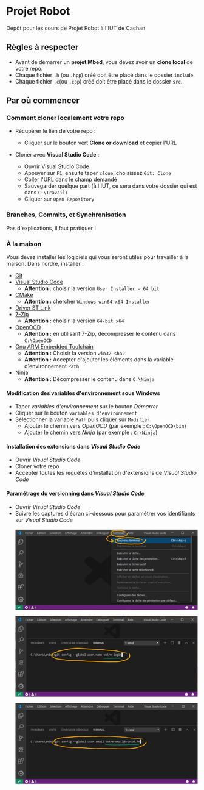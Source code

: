 # Projet Robot

Dépôt pour les cours de Projet Robot à l'IUT de Cachan

## Règles à respecter

* Avant de démarrer un __projet Mbed__, vous devez avoir un __clone local__ de votre
repo.
* Chaque fichier `.h` (ou `.hpp`) créé doit être placé dans le dossier `include`.
* Chaque fichier `.c`(ou `.cpp`) créé doit être placé dans le dossier `src`.

## Par où commencer

### Comment cloner localement votre repo

* Récupérér le lien de votre repo :
    * Cliquer sur le bouton vert __Clone or download__ et copier l'URL

* Cloner avec __Visual Studio Code__ :
    * Ouvrir Visual Studio Code
    * Appuyer sur `F1`, ensuite taper `clone`, choisissez `Git: Clone`
    * Coller l'URL dans le champ demandé
    * Sauvegarder quelque part (à l'IUT, ce sera dans votre dossier qui est
    dans `C:\Travail`)
    * Cliquer sur `Open Repository`


### Branches, Commits, et Synchronisation
Pas d'explications, il faut pratiquer !

### À la maison

Vous devez installer les logiciels qui vous seront utiles pour travailler à
la maison. Dans l'ordre, installer :
* [Git](https://www.git-scm.com/download)
* [Visual Studio Code](https://code.visualstudio.com/download)
    * __Attention :__ choisir la version `User Installer - 64 bit`
* [CMake](https://cmake.org/download/)
    * __Attention :__ chercher `Windows win64-x64 Installer`
* [Driver ST Link](https://www.st.com/en/development-tools/stsw-link009.html)
* [7-Zip](https://www.7-zip.org)
    * __Attention :__ choisir la version `64-bit x64`
* [OpenOCD](http://gnutoolchains.com/arm-eabi/openocd/)
    * __Attention :__ en utilisant 7-Zip, décompresser le contenu dans `C:\OpenOCD`
* [Gnu ARM Embedded Toolchain](https://developer.arm.com/open-source/gnu-toolchain/gnu-rm/downloads)
    * __Attention :__ Choisir la version `win32-sha2`
    * __Attention :__ Accepter d'ajouter les éléments dans la variable d'environnement `Path`
* [Ninja](https://github.com/ninja-build/ninja/releases)
    * __Attention :__ Décompresser le contenu dans
    `C:\Ninja`


#### Modification des variables d'environnement sous Windows
* Taper _variables d'environnement_ sur le bouton _Démarrer_
* Cliquer sur le bouton `variables d'environnement`
* Sélectionner la variable `Path` puis cliquer sur `Modifier`
    * Ajouter le chemin vers _OpenOCD_ (par exemple : `C:\OpenOCD\bin`)
    * Ajouter le chemin vers _Ninja_ (par exemple : `C:\Ninja`)

#### Installation des extensions dans _Visual Studio Code_
* Ouvrir _Visual Studio Code_
* Cloner votre repo
* Accepter toutes les requêtes d'installation d'extensions de
_Visual Studio Code_

#### Paramétrage du versionning dans _Visual Studio Code_
* Ouvrir _Visual Studio Code_
* Suivre les captures d'écran ci-dessous pour paramétrer vos
identifiants sur _Visual Studio Code_
<br /><br /><img src="figures/terminal.png" width=700 align=center>
<br /><br /><img src="figures/identifiant-github.png" width=700 align=center>
<br /><br /><img src="figures/email-github.png" width=700 align=center>
